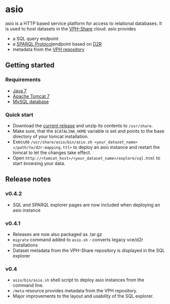 # asio

asio is a HTTP based service platform for access to relational databases. It is used to host
datasets in the [VPH-Share](http://vph-share.eu/) cloud. asio provides

 * a SQL query endpoint
 * a [SPARQL Protocol](http://www.w3.org/TR/sparql11-protocol/)endpoint based on [D2R](http://d2rq.org/)
 * metadata from the [VPH repository](http://vphshare.atosresearch.eu/)

## Getting started

### Requirements

 * [Java 7](http://openjdk.java.net/projects/jdk7/)
 * [Apache Tomcat 7](http://tomcat.apache.org/)
 * [MySQL database](http://dev.mysql.com/)

### Quick start

 * Download the [current release](http://homepage.univie.ac.at/chris.borckholder/asio/latest) and
  unzip its contents to `/usr/share`.
 * Make sure, that the `$CATALINA_HOME` variable is set and points to the base directory of your
 tomcat installation.
 * Execute `/usr/share/asio/bin/asio.sh <your_dataset_name> </path/to/d2r-mapping.ttl>` to deploy
  an asio instance and restart the tomcat to let the changes take effect.
 * Open `http://<tomcat_host>/<your_dataset_name>/explore/sql.html` to start browsing your data.

## Release notes

### v0.4.2

 * SQL and SPARQL explorer pages are now included when deploying an asio instance

### v0.4.1

 * Releases are now also packaged as .tar.gz
 * `migrate` command added to `asio.sh` - converts legacy vce/d2r installations
 * Dataset metadata from the VPH-Share repository is displayed in the SQL explorer

### v0.4

 * `asio/bin/asio.sh` shell script to deploy asio instances from the command line.
 * `/meta` resource provides metadata from the VPH repository.
 * Major improvements to the layout and usability of the SQL explorer.
